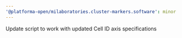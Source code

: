 ```yaml
---
'@platforma-open/milaboratories.cluster-markers.software': minor
---
```


Update script to work with updated Cell ID axis specifications
